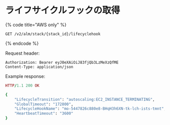 # ライフサイクルフックの取得

{% code title="AWS only" %}
```text
GET /v2/alm/stack/{stack_id}/lifecyclehook
```
{% endcode %}

Request header:

```text
Authorization: Bearer eyJ0eXAiOiJ83fjQb3LzMeXzQfME
Content-Type: application/json
```

Example response:

```ruby
HTTP/1.1 200 OK

{
    "LifecycleTransition": "autoscaling:EC2_INSTANCE_TERMINATING",
    "GlobalTimeout": "172800",
    "LifecycleHookName": "mo-5447826c880e8-BHqH3h6XN-tk-lch-ists-tmnt",
    "HeartbeatTimeout": "3600"
}
```

